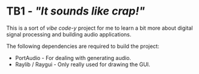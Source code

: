 # TB1 - *"It sounds like crap!"*

This is a sort of *vibe code-y* project for me to learn a bit more about digital signal processing and building audio applications.

The following dependencies are required to build the project:
* PortAudio - For dealing with generating audio.
* Raylib / Raygui - Only really used for drawing the GUI.
